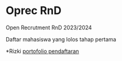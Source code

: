 # Oprec RnD
Open Recrutment RnD 2023/2024

Daftar mahasiswa yang lolos tahap pertama


*Rizki [portofolio pendaftaran](https://github.com/dicodingreviewer)

